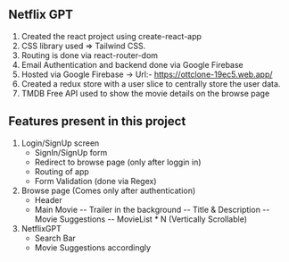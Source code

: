 ## Netflix GPT

1. Created the react project using create-react-app
2. CSS library used => Tailwind CSS.
3. Routing is done via react-router-dom
4. Email Authentication and backend done via Google Firebase
5. Hosted via Google Firebase -> Url:- https://ottclone-19ec5.web.app/
6. Created a redux store with a user slice to centrally store the user data.
7. TMDB Free API used to show the movie details on the browse page

## Features present in this project

1. Login/SignUp screen
    - SignIn/SignUp form
    - Redirect to browse page (only after loggin in)
    - Routing of app
    - Form Validation (done via Regex)
2. Browse page (Comes only after authentication)
    - Header
    - Main Movie
        -- Trailer in the background 
        -- Title & Description
        -- Movie Suggestions
            -- MovieList * N (Vertically Scrollable)
3. NetflixGPT
    - Search Bar
    - Movie Suggestions accordingly

